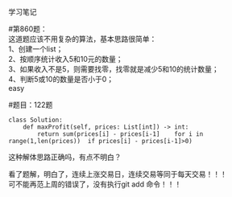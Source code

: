 学习笔记  

#第860题：  
这道题应该不用复杂的算法，基本思路很简单：  
1、创建一个list；  
2、按顺序统计收入5和10元的数量；  
3、如果收入不是5，则需要找零，找零就是减少5和10的统计数量；  
4、判断5或10的数量是否小于0；  
easy  

#题目：122题  
```
class Solution:  
    def maxProfit(self, prices: List[int]) -> int:  
        return sum(prices[i] - prices[i-1]    for i in range(1,len(prices))  if prices[i] - prices[i-1]>0)  
```
这种解体思路正确吗，有点不明白？   

看了题解，明白了，连续上涨交易日，连续交易等同于每天交易！！！  
可不能再范上周的错误了，没有执行git add 命令！！！
